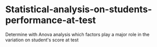 # Statistical-analysis-on-students-performance-at-test
Determine with Anova analysis which factors play a major role in the variation on student's score at test
